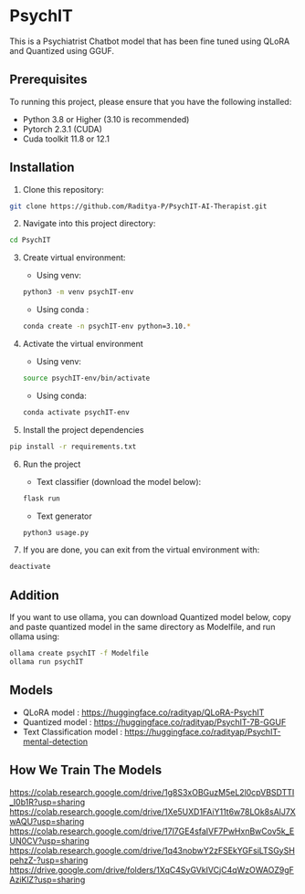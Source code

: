 # PsychIT

This is a Psychiatrist Chatbot model that has been fine tuned using QLoRA and Quantized using GGUF.

## Prerequisites

To running this project, please ensure that you have the following installed:

- Python 3.8 or Higher (3.10 is recommended)
- Pytorch 2.3.1 (CUDA)
- Cuda toolkit 11.8 or 12.1

## Installation

1. Clone this repository:
```bash
git clone https://github.com/Raditya-P/PsychIT-AI-Therapist.git
```

2. Navigate into this project directory:
```bash
cd PsychIT
```

3. Create virtual environment:
    - Using venv:
    ```bash
    python3 -m venv psychIT-env
    ```
    - Using conda :
    ```bash
    conda create -n psychIT-env python=3.10.*
    ```

4. Activate the virtual environment
    - Using venv:
    ```bash
    source psychIT-env/bin/activate
    ```
    - Using conda:
    ```bash
    conda activate psychIT-env
    ```

5. Install the project dependencies
```bash
pip install -r requirements.txt
```

6. Run the project
    - Text classifier (download the model below):
    ```bash
    flask run
    ```
    - Text generator
    ```bash
    python3 usage.py
    ```

7. If you are done, you can exit from the virtual environment with:
```bash
deactivate
```

## Addition

If you want to use ollama, you can download Quantized model below, copy and paste quantized model in the same directory as Modelfile, and run ollama using:
```bash
ollama create psychIT -f Modelfile
ollama run psychIT
```

## Models
- QLoRA model : https://huggingface.co/radityap/QLoRA-PsychIT
- Quantized model : https://huggingface.co/radityap/PsychIT-7B-GGUF
- Text Classification model : https://huggingface.co/radityap/PsychIT-mental-detection

## How We Train The Models
https://colab.research.google.com/drive/1g8S3xOBGuzM5eL2l0cpVBSDTTI_I0b1R?usp=sharing
https://colab.research.google.com/drive/1Xe5UXD1FAiY11t6w78LOk8sAlJ7XwAQU?usp=sharing
https://colab.research.google.com/drive/17l7GE4sfaIVF7PwHxnBwCov5k_EUN0CV?usp=sharing
https://colab.research.google.com/drive/1q43nobwY2zFSEkYGFsiLTSGySHpehzZ-?usp=sharing
https://drive.google.com/drive/folders/1XqC4SyGVkIVCjC4qWzOWAOZ9gFAziKlZ?usp=sharing
